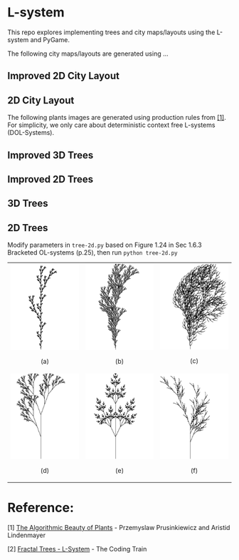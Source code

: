 # L-system

This repo explores implementing trees and city maps/layouts using the L-system and PyGame. 

The following city maps/layouts are generated using ...

## Improved 2D City Layout
## 2D City Layout



The following plants images are generated using production rules from [[1]](http://algorithmicbotany.org/papers/abop/abop.pdf). For simplicity, we only care about deterministic context free L-systems (DOL-Systems).

## Improved 3D Trees
## Improved 2D Trees
## 3D Trees
## 2D Trees
Modify parameters in `tree-2d.py` based on Figure 1.24 in Sec 1.6.3 Bracketed OL-systems (p.25), then run `python tree-2d.py`
<table>
    <tr style="backgroun-color:white">
        <td>
            <img src="outputs/l_system_tree_2d_a.png" alt="(a)" width="220">
            <p align="center">(a)</p>
        </td>
        <td>
            <img src="outputs/l_system_tree_2d_b.png" alt="(b)" width="220">
            <p align="center">(b)</p>
        </td>
        <td>
            <img src="outputs/l_system_tree_2d_c.png" alt="(c)" width="220">
            <p align="center">(c)</p>
        </td>
    </tr>
    <tr style="backgroun-color:white">
        <td>
            <img src="outputs/l_system_tree_2d_d.png" alt="(d)" width="220">
            <p align="center">(d)</p>
        </td>
        <td>
            <img src="outputs/l_system_tree_2d_e.png" alt="(e)" width="220">
            <p align="center">(e)</p>
        </td>
        <td>
            <img src="outputs/l_system_tree_2d_f.png" alt="(f)" width="220">
            <p align="center">(f)</p>
        </td>
    </tr>
</table>

# Reference:
[1] [The Algorithmic Beauty of Plants](http://algorithmicbotany.org/papers/abop/abop.pdf) - Przemyslaw Prusinkiewicz and Aristid Lindenmayer

[2] [Fractal Trees - L-System](https://youtu.be/E1B4UoSQMFw) - The Coding Train